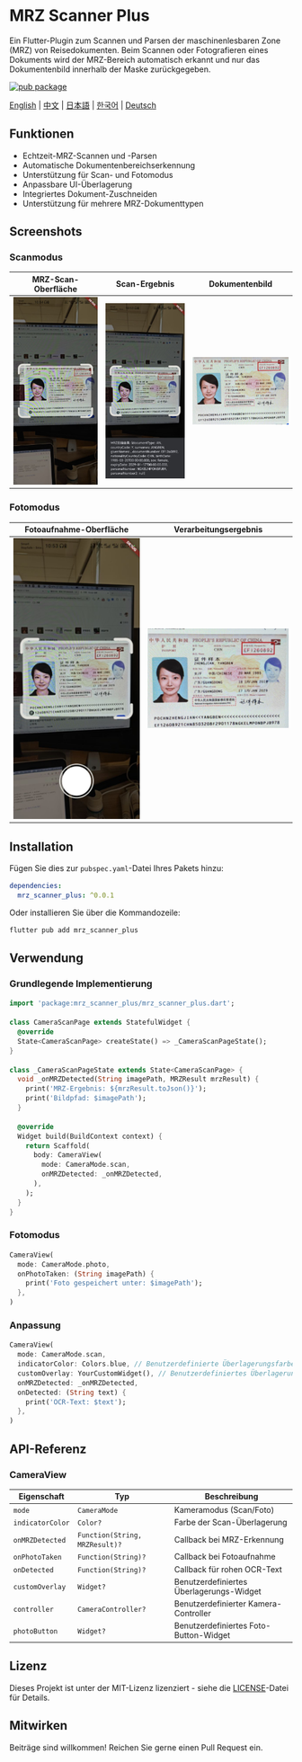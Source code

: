 # MRZ Scanner Plus

Ein Flutter-Plugin zum Scannen und Parsen der maschinenlesbaren Zone (MRZ) von Reisedokumenten. Beim Scannen oder Fotografieren eines Dokuments wird der MRZ-Bereich automatisch erkannt und nur das Dokumentenbild innerhalb der Maske zurückgegeben.

[![pub package](https://img.shields.io/pub/v/mrz_scanner_plus.svg)](https://pub.dev/packages/mrz_scanner_plus)

[English](README.md) | [中文](README_CN.md) | [日本語](README_JP.md) | [한국어](README_KR.md) | [Deutsch](README_DE.md)

## Funktionen

- Echtzeit-MRZ-Scannen und -Parsen
- Automatische Dokumentenbereichserkennung
- Unterstützung für Scan- und Fotomodus
- Anpassbare UI-Überlagerung
- Integriertes Dokument-Zuschneiden
- Unterstützung für mehrere MRZ-Dokumenttypen

## Screenshots

### Scanmodus

| MRZ-Scan-Oberfläche | Scan-Ergebnis | Dokumentenbild |
|:---:|:---:|:---:|
| <img src="images/img_mrz_scan.jpg" alt="MRZ Scannen" width="250"> | <img src="images/img_mrz_scan_result.jpg" alt="MRZ Scan-Ergebnis" width="250"> | <img src="images/img_mrz_card_callback.jpg" alt="MRZ Karten-Callback" width="250"> |

### Fotomodus

| Fotoaufnahme-Oberfläche | Verarbeitungsergebnis |
|:---:|:---:|
| <img src="images/img_card_take_photo.jpg" alt="Karte fotografieren" width="350"> | <img src="images/img_mrz_callback.jpg" alt="MRZ Callback" width="350"> |

## Installation

Fügen Sie dies zur `pubspec.yaml`-Datei Ihres Pakets hinzu:

```yaml
dependencies:
  mrz_scanner_plus: ^0.0.1
```

Oder installieren Sie über die Kommandozeile:

```bash
flutter pub add mrz_scanner_plus
```

## Verwendung

### Grundlegende Implementierung

```dart
import 'package:mrz_scanner_plus/mrz_scanner_plus.dart';

class CameraScanPage extends StatefulWidget {
  @override
  State<CameraScanPage> createState() => _CameraScanPageState();
}

class _CameraScanPageState extends State<CameraScanPage> {
  void _onMRZDetected(String imagePath, MRZResult mrzResult) {
    print('MRZ-Ergebnis: ${mrzResult.toJson()}');
    print('Bildpfad: $imagePath');
  }

  @override
  Widget build(BuildContext context) {
    return Scaffold(
      body: CameraView(
        mode: CameraMode.scan,
        onMRZDetected: _onMRZDetected,
      ),
    );
  }
}
```

### Fotomodus

```dart
CameraView(
  mode: CameraMode.photo,
  onPhotoTaken: (String imagePath) {
    print('Foto gespeichert unter: $imagePath');
  },
)
```

### Anpassung

```dart
CameraView(
  mode: CameraMode.scan,
  indicatorColor: Colors.blue, // Benutzerdefinierte Überlagerungsfarbe
  customOverlay: YourCustomWidget(), // Benutzerdefiniertes Überlagerungs-Widget
  onMRZDetected: _onMRZDetected,
  onDetected: (String text) {
    print('OCR-Text: $text');
  },
)
```

## API-Referenz

### CameraView

| Eigenschaft | Typ | Beschreibung |
|----------|------|-------------|
| `mode` | `CameraMode` | Kameramodus (Scan/Foto) |
| `indicatorColor` | `Color?` | Farbe der Scan-Überlagerung |
| `onMRZDetected` | `Function(String, MRZResult)?` | Callback bei MRZ-Erkennung |
| `onPhotoTaken` | `Function(String)?` | Callback bei Fotoaufnahme |
| `onDetected` | `Function(String)?` | Callback für rohen OCR-Text |
| `customOverlay` | `Widget?` | Benutzerdefiniertes Überlagerungs-Widget |
| `controller` | `CameraController?` | Benutzerdefinierter Kamera-Controller |
| `photoButton` | `Widget?` | Benutzerdefiniertes Foto-Button-Widget |

## Lizenz

Dieses Projekt ist unter der MIT-Lizenz lizenziert - siehe die [LICENSE](LICENSE)-Datei für Details.

## Mitwirken

Beiträge sind willkommen! Reichen Sie gerne einen Pull Request ein.